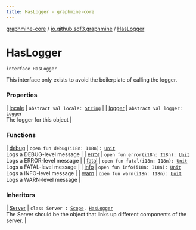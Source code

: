 ```yaml
---
title: HasLogger - graphmine-core
---
```


[graphmine-core](../../index.html) / [io.github.sof3.graphmine](../index.html) / [HasLogger](./index.html)

# HasLogger

`interface HasLogger`

This interface only exists to avoid the boilerplate of calling the logger.

### Properties

| [locale](locale.html) | `abstract val locale: `[`String`](https://kotlinlang.org/api/latest/jvm/stdlib/kotlin/-string/index.html) |
| [logger](logger.html) | `abstract val logger: Logger`<br>The logger for this object |

### Functions

| [debug](debug.html) | `open fun debug(i18n: I18n): `[`Unit`](https://kotlinlang.org/api/latest/jvm/stdlib/kotlin/-unit/index.html)<br>Logs a DEBUG-level message |
| [error](error.html) | `open fun error(i18n: I18n): `[`Unit`](https://kotlinlang.org/api/latest/jvm/stdlib/kotlin/-unit/index.html)<br>Logs a ERROR-level message |
| [fatal](fatal.html) | `open fun fatal(i18n: I18n): `[`Unit`](https://kotlinlang.org/api/latest/jvm/stdlib/kotlin/-unit/index.html)<br>Logs a FATAL-level message |
| [info](info.html) | `open fun info(i18n: I18n): `[`Unit`](https://kotlinlang.org/api/latest/jvm/stdlib/kotlin/-unit/index.html)<br>Logs a INFO-level message |
| [warn](warn.html) | `open fun warn(i18n: I18n): `[`Unit`](https://kotlinlang.org/api/latest/jvm/stdlib/kotlin/-unit/index.html)<br>Logs a WARN-level message |

### Inheritors

| [Server](../-server/index.html) | `class Server : `[`Scope`](../../io.github.sof3.graphmine.scope/-scope/index.html)`, `[`HasLogger`](./index.html)<br>The Server should be the object that links up different components of the server. |

